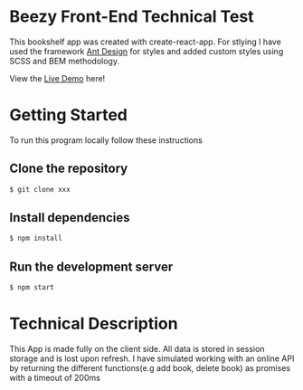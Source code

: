 # Beezy Front-End Technical Test

This bookshelf app was created with create-react-app. For stlying I have used the framework [Ant Design](https://ant.design) for styles and added custom styles using SCSS and BEM methodology. 

View the [Live Demo](https://seand-bookstore-match.surge.sh) here!

# Getting Started

To run this program locally follow these instructions

## Clone the repository

```bash
$ git clone xxx
```

## Install dependencies

```bash
$ npm install
```

## Run the development server
```bash
$ npm start
```

# Technical Description

This App is made fully on the client side. All data is stored in session storage and is lost upon refresh. I have simulated working with an online API by returning the different functions(e.g add book, delete book) as promises with a timeout of 200ms

